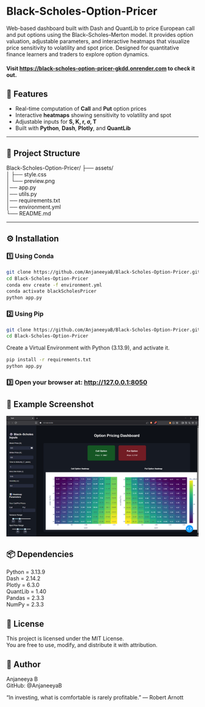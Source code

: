# Black-Scholes-Option-Pricer
Web-based dashboard built with Dash and QuantLib to price European call and put options using the Black–Scholes–Merton model. It provides option valuation, adjustable parameters, and interactive heatmaps that visualize price sensitivity to volatility and spot price. Designed for quantitative finance learners and traders to explore option dynamics.  

#### Visit https://black-scholes-option-pricer-gkdd.onrender.com to check it out. 

## 🚀 Features
- Real-time computation of **Call** and **Put** option prices  
- Interactive **heatmaps** showing sensitivity to volatility and spot  
- Adjustable inputs for **S, K, r, σ, T**  
- Built with **Python**, **Dash**, **Plotly**, and **QuantLib**

---

## 📁 Project Structure
Black-Scholes-Option-Pricer/
├── assets/  
│ ├── style.css  
│ └── preview.png  
│── app.py  
│── utils.py  
│── requirements.txt  
│── environment.yml  
└── README.md  
  
---  
  
## ⚙️ Installation  

### 1️⃣ Using Conda
```bash
git clone https://github.com/AnjaneeyaB/Black-Scholes-Option-Pricer.git
cd Black-Scholes-Option-Pricer
conda env create -f environment.yml
conda activate blackScholesPricer
python app.py
```
  
### 2️⃣ Using Pip
```bash
git clone https://github.com/AnjaneeyaB/Black-Scholes-Option-Pricer.git
cd Black-Scholes-Option-Pricer
```
Create a Virtual Environment with Python (3.13.9), and activate it.
```bash
pip install -r requirements.txt
python app.py
```

### 3️⃣ Open your browser at: http://127.0.0.1:8050  

## 
## 📸 Example Screenshot  
![App Preview](assets/preview.png)  
    
## 📦 Dependencies  
  Python = 3.13.9    
  Dash = 2.14.2  
  Plotly = 6.3.0  
  QuantLib = 1.40  
  Pandas = 2.3.3  
  NumPy = 2.3.3  
  
## 📜 License  
  
This project is licensed under the MIT License.  
You are free to use, modify, and distribute it with attribution.
    
## 👤 Author  
  
Anjaneeya B  
GitHub: @AnjaneeyaB  
  
“In investing, what is comfortable is rarely profitable.” — Robert Arnott


